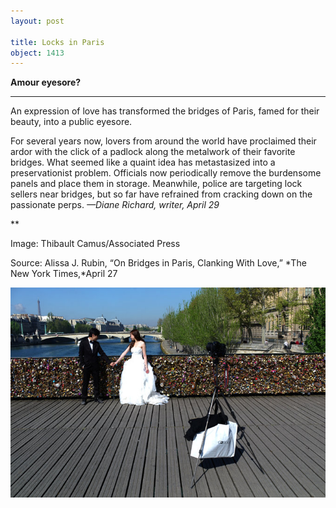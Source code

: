 ```yaml
---
layout: post

title: Locks in Paris
object: 1413
---
```

**Amour eyesore?**

****

An expression of love has transformed the bridges of Paris, famed for their beauty, into a public eyesore.

For several years now, lovers from around the world have proclaimed their ardor with the click of a padlock along the metalwork of their favorite bridges. What seemed like a quaint idea has metastasized into a preservationist problem. Officials now periodically remove the burdensome panels and place them in storage. Meanwhile, police are targeting lock sellers near bridges, but so far have refrained from cracking down on the passionate perps. *—Diane Richard, writer, April 29*

**

Image: Thibault Camus/Associated Press

Source: Alissa J. Rubin, “On Bridges in Paris, Clanking With Love,” *The New York Times,*April 27

![](../images/14-04-29_61.36.15_BridgeEDIT-1.jpeg)
